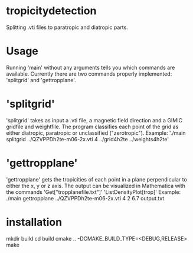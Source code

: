 # tropicitydetection
Splitting .vti files to paratropic and diatropic parts.
# Usage
Running 'main' without any arguments tells you which commands are available.
Currently there are two commands properly implemented: 'splitgrid' and 'gettropplane'.
# 'splitgrid'
'splitgrid' takes as input a .vti file, a magnetic field direction and a GIMIC gridfile and weightfile.
The program classifies each point of the grid as either diatropic, paratropic or unclassified ("zerotropic").
Example: './main splitgrid ../QZVPPDh2te-m06-2x.vti 4 ../grid4h2te ../weights4h2te'
# 'gettropplane'
'gettropplane' gets the tropicities of each point in a plane perpendicular to either the x, y or z axis.
The output can be visualized in Mathematica with the commands
'Get["tropplanefile.txt"]'
'ListDensityPlot[trop]'
Example: ./main gettropplane ../QZVPPDh2te-m06-2x.vti 4 2 6.7 output.txt

# installation

mkdir build
cd build
cmake .. -DCMAKE_BUILD_TYPE=<DEBUG,RELEASE>
make

